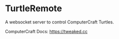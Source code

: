 # TurtleRemote
A websocket server to control ComputerCraft Turtles.

ComputerCraft Docs: https://tweaked.cc
